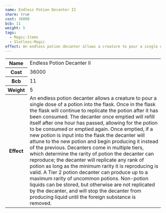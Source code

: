 ```yaml
---
name: Endless Potion Decanter II
share: true
cost: 36000
bcb: 11
weight: 5
tags:
  - Magic-Items
  - Slotless-Magic
effect: An endless potion decanter allows a creature to pour a single dose of a potion into the flask. Once in the flask the flask will continue to replicate the potion after it has been consumed. The decanter once emptied will refill itself after one hour has passed, allowing for the potion to be consumed or emptied again. Once emptied, if a new potion is input into the flask the decanter will attune to the new potion and begin producing it instead of the previous.  Decanters come in multiple tiers, which determine the rarity of potion the decanter can reproduce; the decanter will replicate any rank of potion as long as the minimum rarity it is reproducing is valid. A Tier 2 potion decanter can produce up to a maximum rarity of uncommon potions.  Non-potion liquids can be stored, but otherwise are not replicated by the decanter, and will stop the decanter from producing liquid until the foreign substance is removed.
---
```

<p><span dir="ltr" style="overflow-x: auto;"><table><tbody><tr><th dir="ltr">Name</th><td dir="ltr">Endless Potion Decanter II</td></tr><tr><th dir="ltr">Cost</th><td dir="auto">36000</td></tr><tr><th dir="ltr">Bcb</th><td dir="auto">11</td></tr><tr><th dir="ltr">Weight</th><td dir="auto">5</td></tr><tr><th dir="ltr">Effect</th><td dir="ltr">An endless potion decanter allows a creature to pour a single dose of a potion into the flask. Once in the flask the flask will continue to replicate the potion after it has been consumed. The decanter once emptied will refill itself after one hour has passed, allowing for the potion to be consumed or emptied again. Once emptied, if a new potion is input into the flask the decanter will attune to the new potion and begin producing it instead of the previous.  Decanters come in multiple tiers, which determine the rarity of potion the decanter can reproduce; the decanter will replicate any rank of potion as long as the minimum rarity it is reproducing is valid. A Tier 2 potion decanter can produce up to a maximum rarity of uncommon potions.  Non-potion liquids can be stored, but otherwise are not replicated by the decanter, and will stop the decanter from producing liquid until the foreign substance is removed.</td></tr></tbody></table></span></p>